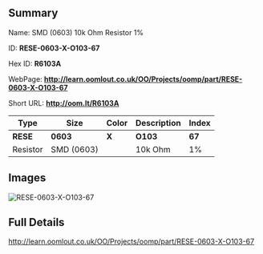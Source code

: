 

## Summary
 
Name: SMD (0603) 10k Ohm Resistor 1%

ID: __RESE-0603-X-O103-67__

Hex ID: __R6103A__

WebPage: __http://learn.oomlout.co.uk/OO/Projects/oomp/part/RESE-0603-X-O103-67__

Short URL: __http://oom.lt/R6103A__


| Type   | Size   | Color   | Description   | Index   |    
| ----- | ------   | ------   | -----   | ----   |    
| __RESE__   					| __0603__   					| __X__    						| __O103__    					| __67__ |    
| Resistor		| SMD (0603)	| 		| 10k Ohm	| 1%	|

## Images
![RESE-0603-X-O103-67](http://oomlout.com/oomp-gen/parts/RESE-0603-X-O103-67/RESE-0603-X-O103-67_420.jpg)

## Full Details

 http://learn.oomlout.co.uk/OO/Projects/oomp/part/RESE-0603-X-O103-67

